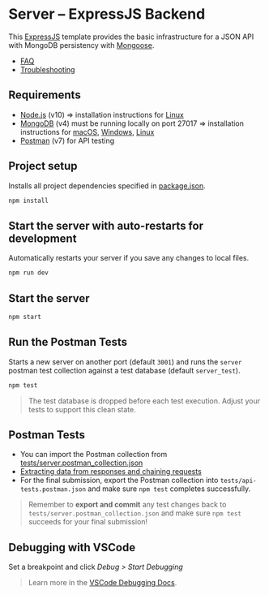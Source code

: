 # Server – ExpressJS Backend

This [ExpressJS](https://expressjs.com/) template provides the basic infrastructure for a JSON API with MongoDB persistency with [Mongoose](https://mongoosejs.com/).

* [FAQ](docs/FAQ.md)
* [Troubleshooting](docs/TROUBLESHOOTING.md)

## Requirements

* [Node.js](https://nodejs.org/en/download/) (v10) => installation instructions for [Linux](https://github.com/nodesource/distributions)
* [MongoDB](https://www.mongodb.com/download-center/community?jmp=nav) (v4) must be running locally on port 27017 => installation instructions for [macOS](https://github.com/joe4dev/dit032-setup/blob/master/macOS.md#mongodb), [Windows](https://github.com/joe4dev/dit032-setup/blob/master/Windows.md#mongodb), [Linux](https://github.com/joe4dev/dit032-setup/blob/master/Linux.md#mongodb)
* [Postman](https://www.getpostman.com/downloads/) (v7) for API testing

## Project setup

Installs all project dependencies specified in [package.json](./package.json).

```bash
npm install
```

## Start the server with auto-restarts for development

Automatically restarts your server if you save any changes to local files.

```bash
npm run dev
```

## Start the server

```bash
npm start
```

## Run the Postman Tests

Starts a new server on another port (default `3001`) and runs the `server` postman test collection against a test database (default `server_test`).

```bash
npm test
```

> The test database is dropped before each test execution. Adjust your tests to support this clean state.

## Postman Tests

* You can import the Postman collection from [tests/server.postman_collection.json](./tests/server.postman_collection.json)
* [Extracting data from responses and chaining requests](http://blog.getpostman.com/2014/01/27/extracting-data-from-responses-and-chaining-requests/)
* For the final submission, export the Postman collection into `tests/api-tests.postman.json` and make sure `npm test` completes successfully.

> Remember to **export and commit** any test changes back to `tests/server.postman_collection.json` and make sure `npm test` succeeds for your final submission!

## Debugging with VSCode

Set a breakpoint and click *Debug > Start Debugging*

> Learn more in the [VSCode Debugging Docs](https://code.visualstudio.com/docs/editor/debugging).
